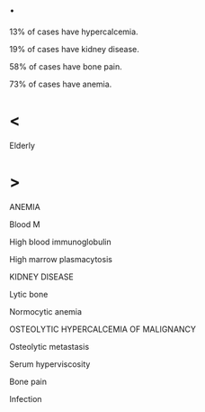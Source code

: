 # .

13% of cases have hypercalcemia.

19% of cases have kidney disease.

58% of cases have bone pain.

73% of cases have anemia.

# <

Elderly

# >

ANEMIA

Blood M

High blood immunoglobulin

High marrow plasmacytosis

KIDNEY DISEASE

Lytic bone

Normocytic anemia

OSTEOLYTIC HYPERCALCEMIA OF MALIGNANCY

Osteolytic metastasis

Serum hyperviscosity

Bone pain

Infection
